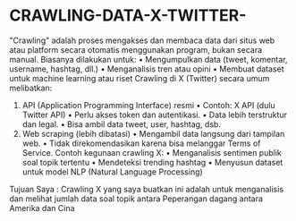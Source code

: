 # CRAWLING-DATA-X-TWITTER-
"Crawling" adalah proses mengakses dan membaca data dari situs web atau platform secara otomatis menggunakan program, bukan secara manual.
 Biasanya dilakukan untuk: 
•	Mengumpulkan data (tweet, komentar, username, hashtag, dll.) 
•	Menganalisis tren atau opini 
•	Membuat dataset untuk machine learning atau riset
Crawling di X (Twitter) secara umum melibatkan:
1.	API (Application Programming Interface) resmi 
•	Contoh: X API (dulu Twitter API)
•	Perlu akses token dan autentikasi.
•	Data lebih terstruktur dan legal.
•	Bisa ambil data tweet, user, hashtag, dsb. 
2.	Web scraping (lebih dibatasi) 
•	Mengambil data langsung dari tampilan web. 
•	Tidak direkomendasikan karena bisa melanggar Terms of Service. 
Contoh kegunaan crawling X:
•	Menganalisis sentimen publik soal topik tertentu 
•	Mendeteksi trending hashtag 
•	Menyusun dataset untuk model NLP (Natural Language Processing)

Tujuan Saya : 
Crawling X yang saya buatkan ini adalah untuk menganalisis dan melihat jumlah data soal topik antara Peperangan dagang antara Amerika dan Cina   

